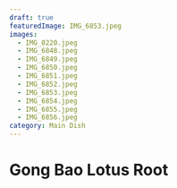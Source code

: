 ```yaml
---
draft: true
featuredImage: IMG_6853.jpeg
images:
  - IMG_0220.jpeg
  - IMG_6848.jpeg
  - IMG_6849.jpeg
  - IMG_6850.jpeg
  - IMG_6851.jpeg
  - IMG_6852.jpeg
  - IMG_6853.jpeg
  - IMG_6854.jpeg
  - IMG_6855.jpeg
  - IMG_6856.jpeg
category: Main Dish
---
```


# Gong Bao Lotus Root
